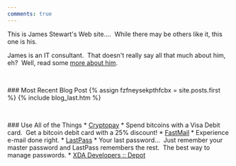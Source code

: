 ```yaml
---
comments: true
---
```


<!--sse-->
<!--email_off-->
<div class="h-card" style="display: none;">
  <a class="u-email" href="mailto:james.stewart@forces.army">james.stewart@forces.army</a>
  <a class="u-impp" href="xmpp:james.stewart@forces.army?omemo-sid-319927269=1c7a66ee6b31782aeeda16d3cb1928fb9fa08413475d2dead3e7eec47c6cd551">
    james.stewart@forces.army
  </a>
  <a class="u-key" href="https://keybase.io/stew721/pgp_keys.asc?fingerprint=614fff680e92bae869c878e361bca817affa1f1d">
    614FFF680E92BAE869C878E361BCA817AFFA1F1D
  </a>
  <a class="u-url" href="{{ site.url }}">{{ site.url }}</a>
  <img alt="James Stewart" class="u-logo u-photo" height="460" src="{{ site.github.owner_gravatar_url }}" style="border: 0px;" width="460" />
  <p class="dt-bday">19781107</p>
  <p class="h-adr p-adr">
    PO Box <span class="p-post-office-box">51042</span><br />
    <span class="p-extended-address">Elm PO</span><br />
    <span class="p-locality">Sudbury</span>, <abbr class="p-region" title="Ontario">ON</abbr>&nbsp; <span class="p-postal-code">P3C 1T0</span><br />
    <abbr class="p-country-name" title="Canada">CA</abbr>
  </p>
  <p class="h-geo p-geo">
    <data class="p-longitude" value="46.49">46&deg; 29' 24&quot; N</data>, <data class="p-latitude" value="-81.01">81&deg; 0' 36&quot; W</data>
    (<data class="p-altitude" value="347.5">1,140.1 ft.</data>)
  </p>
  <p class="p-additional-name">William Dean</p>
  <p class="p-family-name">Stewart</p>
  <p class="p-gender-identity">Alpha Male</p>
  <p class="p-given-name">James</p>
  <p class="p-honorific-prefix">Mr.</p>
  <p class="p-name">James Stewart</p>
  <p class="p-sex">M</p>
  <p class="p-tel">+17055621887</p>
</div>
<!--/email_off-->
<!--/sse-->

This is James Stewart's Web site.&hellip;&nbsp; While there may be others like it, this one is his.

James is an IT consultant.&nbsp; That doesn't really say all that much about him, eh?&nbsp; Well, read some <a href="{{ site.url }}/about" rel="me" title="">more about him</a>.

<p>&nbsp;</p>
### Most Recent Blog Post
{% assign fzfneysekpthfcbx = site.posts.first %}
{% include blog_last.htm %}

<p>&nbsp;</p>
### Use All of the Things
* <a href="{{ site.shortURL }}/Cryptopay" target="_blank" title="Cryptopay">Cryptopay</a>
  * Spend bitcoins with a Visa Debit card.&nbsp; Get a bitcoin debit card with a 25% discount!
* <a href="{{ site.shortURL }}/FastMail" target="_blank" title="FastMail">FastMail</a>
  * Experience e-mail done right.
* <a href="{{ site.shortURL }}/LastPass" target="_blank" title="LastPass">LastPass</a>
    * Your last password&hellip;&nbsp; Just remember your master password and LastPass remembers the rest.&nbsp; The best way to manage passwords.
* <a href="{{ site.shortURL }}/XDA-Depot" target="_blank" title="XDA Developers :: Depot">XDA Developers :: Depot</a>
